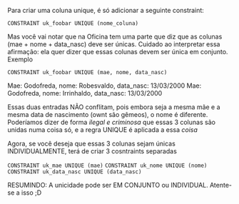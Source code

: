 Para criar uma coluna unique, é só adicionar a seguinte constraint:

`CONSTRAINT uk_foobar UNIQUE (nome_coluna)`

Mas você vai notar que na Oficina tem uma parte que diz que as colunas (mae + nome + data_nasc) deve ser únicas.
Cuidado ao interpretar essa afirmação: ela quer dizer que essas colunas devem ser única em conjunto. Exemplo

`CONSTRAINT uk_foobar UNIQUE (mae, nome, data_nasc)`


Mae: Godofreda, nome: Robesvaldo, data_nasc: 13/03/2000
Mae: Godofreda, nome: Irrinhaldo, data_nasc: 13/03/2000

Essas duas entradas NÃO conflitam, pois embora seja a mesma mãe e a mesma data de nascimento (ownt são gêmeos), o nome é diferente.
Poderíamos dizer de forma _ilegal e criminosa_ que essas 3 colunas são unidas numa coisa só, e a regra UNIQUE é aplicada a essa _coisa_


Agora, se você deseja que essas 3 colunas sejam únicas INDIVIDUALMENTE, terá de criar 3 cosntraints separadas

`CONSTRAINT uk_mae UNIQUE (mae)`
`CONSTRAINT uk_nome UNIQUE (nome)`
`CONSTRAINT uk_data_nasc UNIQUE (data_nasc)`

RESUMINDO: A unicidade pode ser EM CONJUNTO ou INDIVIDUAL. Atente-se a isso ;D